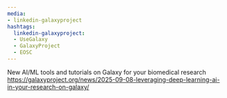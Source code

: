```yaml
---
media:
- linkedin-galaxyproject
hashtags:
  linkedin-galaxyproject:
  - UseGalaxy
  - GalaxyProject
  - EOSC
---
```

New AI/ML tools and tutorials on Galaxy for your biomedical research
https://galaxyproject.org/news/2025-09-08-leveraging-deep-learning-ai-in-your-research-on-galaxy/